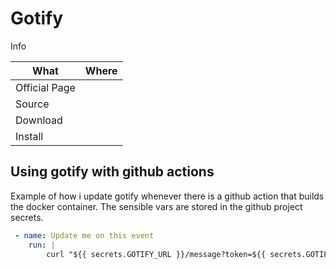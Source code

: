 # Gotify

Info

| What          | Where |
|---------------|-------|
| Official Page |       |
| Source        |       |
| Download      |       |
| Install       |       |

## Using gotify with github actions

Example of how i update gotify whenever there is a github action that builds the docker container.
The sensible vars are stored in the github project secrets.

```yml
 - name: Update me on this event
    run: |
        curl "${{ secrets.GOTIFY_URL }}/message?token=${{ secrets.GOTIFY_TOKEN }}" -F "title=0xfab1.net updated" -F "message=${{ github.event.head_commit.message }}" -F "priority=5"
```